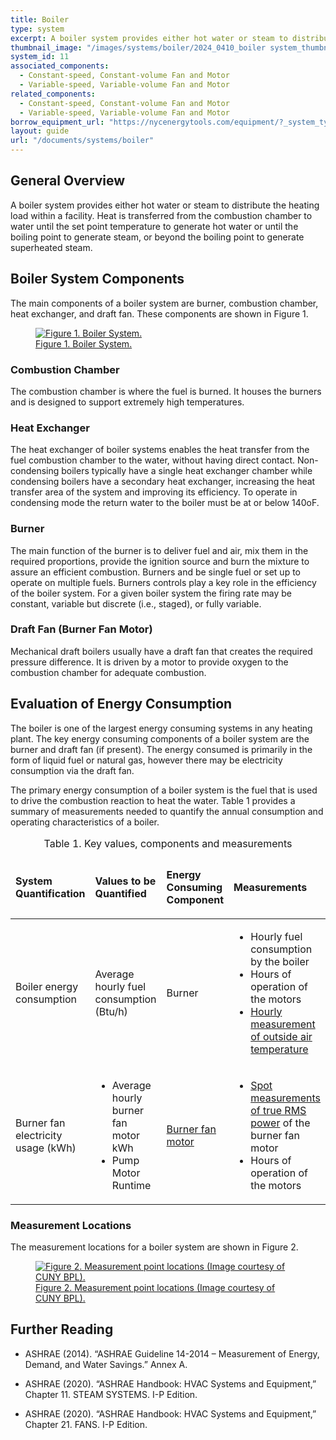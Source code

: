 ```yaml
---
title: Boiler
type: system
excerpt: A boiler system provides either hot water or steam to distribute the heating load within a facility.
thumbnail_image: "/images/systems/boiler/2024_0410_boiler system_thumbnail.jpeg"
system_id: 11
associated_components:
  - Constant-speed, Constant-volume Fan and Motor
  - Variable-speed, Variable-volume Fan and Motor
related_components:
  - Constant-speed, Constant-volume Fan and Motor
  - Variable-speed, Variable-volume Fan and Motor
borrow_equipment_url: "https://nycenergytools.com/equipment/?_system_type=condenser-water-loop"
layout: guide
url: "/documents/systems/boiler"
---
```


## General Overview

A boiler system provides either hot water or steam to distribute the heating load within a facility. Heat is transferred from the combustion chamber to water until the set point temperature to generate hot water or until the boiling point to generate steam, or beyond the boiling point to generate superheated steam.  

## Boiler System Components

The main components of a boiler system are burner, combustion chamber, heat exchanger, and draft fan. These components are shown in Figure 1. 

<a href="/images/systems/boiler/2024_0423_BOILER system_figure 1 updated.jpg">
<figure class="figure">
  <img src="/images/systems/boiler/2024_0423_BOILER system_figure 1 updated.jpg" class="figure-img img-fluid rounded" alt="Figure 1. Boiler System.">
  <figcaption class="figure-caption text-left">Figure 1. Boiler System.</figcaption>
</figure>
</a>

### Combustion Chamber

The combustion chamber is where the fuel is burned. It houses the burners and is designed to support extremely high temperatures.  

### Heat Exchanger

The heat exchanger of boiler systems enables the heat transfer from the fuel combustion chamber to the water, without having direct contact. Non-condensing boilers typically have a single heat exchanger chamber while condensing boilers have a secondary heat exchanger, increasing the heat transfer area of the system and improving its efficiency. To operate in condensing mode the return water to the boiler must be at or below 140oF. 

### Burner

The main function of the burner is to deliver fuel and air, mix them in the required proportions, provide the ignition source and burn the mixture to assure an efficient combustion. Burners and be single fuel or set up to operate on multiple fuels. Burners controls play a key role in the efficiency of the boiler system. For a given boiler system the firing rate may be constant, variable but discrete (i.e., staged), or fully variable.  

### Draft Fan (Burner Fan Motor)

Mechanical draft boilers usually have a draft fan that creates the required pressure difference. It is driven by a motor to provide oxygen to the combustion chamber for adequate combustion.   

## Evaluation of Energy Consumption

The boiler is one of the largest energy consuming systems in any heating plant. The key energy consuming components of a boiler system are the burner and draft fan (if present). The energy consumed is primarily in the form of liquid fuel or natural gas, however there may be electricity consumption via the draft fan.

The primary energy consumption of a boiler system is the fuel that is used to drive the combustion reaction to heat the water. Table 1 provides a summary of measurements needed to quantify the annual consumption and operating characteristics of a boiler.  

<table>
    <caption>Table 1. Key values, components and measurements</caption>
    <thead>
        <tr>
            <td>
                <p><strong>System Quantification</strong></p>
            </td>
            <td>
                <p><strong>Values to be Quantified</strong></p>
            </td>
            <td>
                <p><strong>Energy Consuming Component</strong></p>
            </td>
            <td>
                <p><strong>Measurements</strong></p>
            </td>
        </tr>
    <tbody>
        <tr>
            <td>
                <p>Boiler energy consumption</p>
            </td>
            <td>
                <p>Average hourly fuel consumption (Btu/h)</p>
            </td>
            <td>
                <p>Burner</p>
            </td>
            <td>
                <ul>
                    <li>Hourly fuel consumption by the boiler</li> 
                    <li>Hours of operation of the motors</li> 
                    <li><a href="/documents/measurement-technique/outside-air-temperature">Hourly measurement of outside air temperature</a></li>
                <ul>
            </td>
        </tr>
        <tr>
            <td>
                <p>Burner fan electricity usage (kWh)</p>
            </td>
            <td>
                <ul>
                    <li>Average hourly burner fan motor kWh</li> 
                    <li>Pump Motor Runtime</li>
                </ul>
            </td>
            <td>
                <p><a href="/documents/components/constant-speed-constant-volume-fan-and-motor">Burner fan motor</a></p>
            </td>
            <td>
                <ul>
                <li><a href="/documents/measurement-technique/electrical-spot-measurement">Spot measurements of true RMS power</a> of the burner fan motor</li>
                <li>Hours of operation of the motors</li>
                </ul>
            </td>
        </tr>
    </tbody>
</table>   

### Measurement Locations

The measurement locations for a boiler system are shown in Figure 2.

<a href="/images/systems/boiler/2024_0507_BOILER system_figure 3 updated.jpg">
<figure class="figure">
  <img src="/images/systems/boiler/2024_0507_BOILER system_figure 3 updated.jpg" class="figure-img img-fluid rounded" alt="Figure 2. Measurement point locations (Image courtesy of CUNY BPL).">
  <figcaption class="figure-caption text-left">Figure 2. Measurement point locations (Image courtesy of CUNY BPL).</figcaption>
</figure>
</a>

## Further Reading

- ASHRAE (2014). “ASHRAE Guideline 14-2014 – Measurement of Energy, Demand, and Water Savings.” Annex A.

- ASHRAE (2020). “ASHRAE Handbook: HVAC Systems and Equipment,” Chapter 11. STEAM SYSTEMS. I-P Edition.

- ASHRAE (2020). “ASHRAE Handbook: HVAC Systems and Equipment,” Chapter 21. FANS. I-P Edition.
